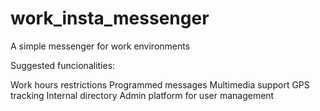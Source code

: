 # work_insta_messenger
A simple messenger for work environments

Suggested funcionalities:

Work hours restrictions
Programmed messages
Multimedia support
GPS tracking
Internal directory
Admin platform for user management